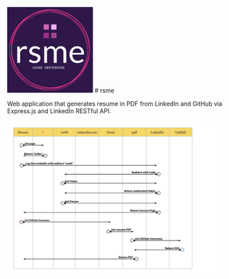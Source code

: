 <img src="img/rsme-logo.jpg" alt="logo" width="200"/>
# rsme 

Web application that generates resume in PDF from LinkedIn and GitHub via Express.js and LinkedIn RESTful API.

![swimlane](img/rsme-swimlane.jpg)

